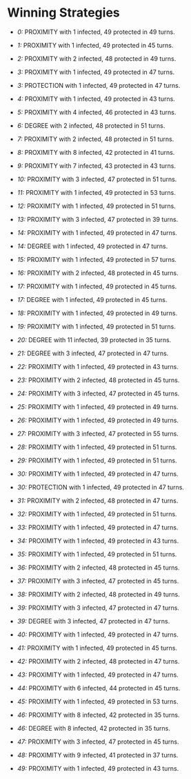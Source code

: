 # Winning Strategies

* _0:_ PROXIMITY with 1 infected, 49 protected in 49 turns.


* _1:_ PROXIMITY with 1 infected, 49 protected in 45 turns.


* _2:_ PROXIMITY with 2 infected, 48 protected in 49 turns.


* _3:_ PROXIMITY with 1 infected, 49 protected in 47 turns.


* _3:_ PROTECTION with 1 infected, 49 protected in 47 turns.


* _4:_ PROXIMITY with 1 infected, 49 protected in 43 turns.


* _5:_ PROXIMITY with 4 infected, 46 protected in 43 turns.


* _6:_ DEGREE with 2 infected, 48 protected in 51 turns.


* _7:_ PROXIMITY with 2 infected, 48 protected in 51 turns.


* _8:_ PROXIMITY with 8 infected, 42 protected in 41 turns.


* _9:_ PROXIMITY with 7 infected, 43 protected in 43 turns.


* _10:_ PROXIMITY with 3 infected, 47 protected in 51 turns.


* _11:_ PROXIMITY with 1 infected, 49 protected in 53 turns.


* _12:_ PROXIMITY with 1 infected, 49 protected in 51 turns.


* _13:_ PROXIMITY with 3 infected, 47 protected in 39 turns.


* _14:_ PROXIMITY with 1 infected, 49 protected in 47 turns.


* _14:_ DEGREE with 1 infected, 49 protected in 47 turns.


* _15:_ PROXIMITY with 1 infected, 49 protected in 57 turns.


* _16:_ PROXIMITY with 2 infected, 48 protected in 45 turns.


* _17:_ PROXIMITY with 1 infected, 49 protected in 45 turns.


* _17:_ DEGREE with 1 infected, 49 protected in 45 turns.


* _18:_ PROXIMITY with 1 infected, 49 protected in 49 turns.


* _19:_ PROXIMITY with 1 infected, 49 protected in 51 turns.


* _20:_ DEGREE with 11 infected, 39 protected in 35 turns.


* _21:_ DEGREE with 3 infected, 47 protected in 47 turns.


* _22:_ PROXIMITY with 1 infected, 49 protected in 43 turns.


* _23:_ PROXIMITY with 2 infected, 48 protected in 45 turns.


* _24:_ PROXIMITY with 3 infected, 47 protected in 45 turns.


* _25:_ PROXIMITY with 1 infected, 49 protected in 49 turns.


* _26:_ PROXIMITY with 1 infected, 49 protected in 49 turns.


* _27:_ PROXIMITY with 3 infected, 47 protected in 55 turns.


* _28:_ PROXIMITY with 1 infected, 49 protected in 51 turns.


* _29:_ PROXIMITY with 1 infected, 49 protected in 51 turns.


* _30:_ PROXIMITY with 1 infected, 49 protected in 47 turns.


* _30:_ PROTECTION with 1 infected, 49 protected in 47 turns.


* _31:_ PROXIMITY with 2 infected, 48 protected in 47 turns.


* _32:_ PROXIMITY with 1 infected, 49 protected in 51 turns.


* _33:_ PROXIMITY with 1 infected, 49 protected in 47 turns.


* _34:_ PROXIMITY with 1 infected, 49 protected in 43 turns.


* _35:_ PROXIMITY with 1 infected, 49 protected in 51 turns.


* _36:_ PROXIMITY with 2 infected, 48 protected in 45 turns.


* _37:_ PROXIMITY with 3 infected, 47 protected in 45 turns.


* _38:_ PROXIMITY with 2 infected, 48 protected in 49 turns.


* _39:_ PROXIMITY with 3 infected, 47 protected in 47 turns.


* _39:_ DEGREE with 3 infected, 47 protected in 47 turns.


* _40:_ PROXIMITY with 1 infected, 49 protected in 47 turns.


* _41:_ PROXIMITY with 1 infected, 49 protected in 45 turns.


* _42:_ PROXIMITY with 2 infected, 48 protected in 47 turns.


* _43:_ PROXIMITY with 1 infected, 49 protected in 47 turns.


* _44:_ PROXIMITY with 6 infected, 44 protected in 45 turns.


* _45:_ PROXIMITY with 1 infected, 49 protected in 53 turns.


* _46:_ PROXIMITY with 8 infected, 42 protected in 35 turns.


* _46:_ DEGREE with 8 infected, 42 protected in 35 turns.


* _47:_ PROXIMITY with 3 infected, 47 protected in 45 turns.


* _48:_ PROXIMITY with 9 infected, 41 protected in 37 turns.


* _49:_ PROXIMITY with 1 infected, 49 protected in 43 turns.


